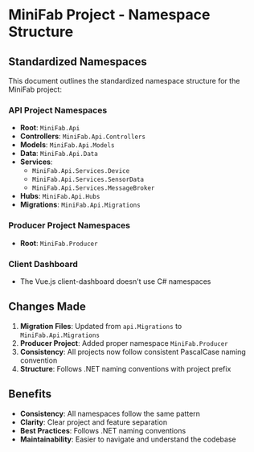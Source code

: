 # MiniFab Project - Namespace Structure

## Standardized Namespaces

This document outlines the standardized namespace structure for the MiniFab project:

### API Project Namespaces

- **Root**: `MiniFab.Api`
- **Controllers**: `MiniFab.Api.Controllers`
- **Models**: `MiniFab.Api.Models`
- **Data**: `MiniFab.Api.Data`
- **Services**: 
  - `MiniFab.Api.Services.Device`
  - `MiniFab.Api.Services.SensorData`
  - `MiniFab.Api.Services.MessageBroker`
- **Hubs**: `MiniFab.Api.Hubs`
- **Migrations**: `MiniFab.Api.Migrations`

### Producer Project Namespaces

- **Root**: `MiniFab.Producer`

### Client Dashboard

- The Vue.js client-dashboard doesn't use C# namespaces

## Changes Made

1. **Migration Files**: Updated from `api.Migrations` to `MiniFab.Api.Migrations`
2. **Producer Project**: Added proper namespace `MiniFab.Producer`
3. **Consistency**: All projects now follow consistent PascalCase naming convention
4. **Structure**: Follows .NET naming conventions with project prefix

## Benefits

- **Consistency**: All namespaces follow the same pattern
- **Clarity**: Clear project and feature separation
- **Best Practices**: Follows .NET naming conventions
- **Maintainability**: Easier to navigate and understand the codebase
